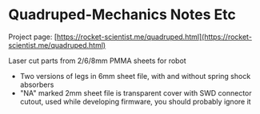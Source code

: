 # Quadruped-Mechanics Notes Etc

Project page: [https://rocket-scientist.me/quadruped.html](https://rocket-scientist.me/quadruped.html)

Laser cut parts from 2/6/8mm PMMA sheets for robot
- Two versions of legs in 6mm sheet file, with and without spring shock absorbers
- "NA" marked 2mm sheet file is transparent cover with SWD connector cutout, used while developing firmware, you should probably ignore it
